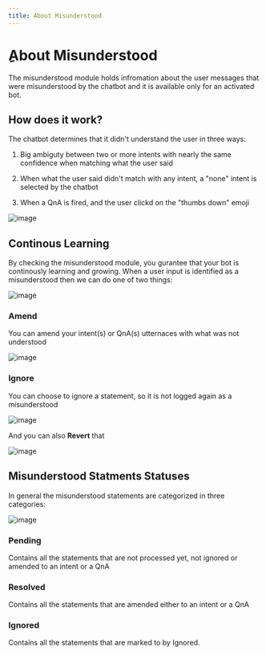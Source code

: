 ```yaml
---
title: About Misunderstood
---
```


# ِAbout Misunderstood
The misunderstood module holds infromation about the user messages that were misunderstood by the chatbot and it is available only for an activated bot.

## How does it work?
The chatbot determines that it didn't understand the user in three ways:
1. Big ambiguty between two or more intents with nearly the same confidence when matching what the user said


2. When what the user said didn't match with any intent, a "none" intent is selected by the chatbot


4. When a QnA is fired, and the user clickd on the "thumbs down" emoji

![image](https://user-images.githubusercontent.com/89806971/200899653-2010d62a-573d-4531-943a-49a62acd262c.png)

## Continous Learning
By checking the misunderstood module, you gurantee that your bot is continously learning and growing.
When a user input is identified as a misunderstood then we can do one of two things:

![image](https://user-images.githubusercontent.com/89806971/200905807-5ea04e46-0550-41f5-9cb8-6fb610b9ac5d.png)

### Amend
You can amend your intent(s) or QnA(s) utternaces with what was not understood

![image](https://user-images.githubusercontent.com/89806971/200906095-72cff795-9a35-4f33-a29e-c3e828caee37.png)

### Ignore
You can choose to ignore a statement, so it is not logged again as a misunderstood

![image](https://user-images.githubusercontent.com/89806971/200906493-3da3968f-ba27-4532-957c-3ecb6f2d8186.png)

And you can also **Revert** that

![image](https://user-images.githubusercontent.com/89806971/200906745-50a03933-9066-494c-83c6-edf4e12cf90b.png)


## Misunderstood Statments Statuses
In general the misunderstood statements are categorized in three categories:

![image](https://user-images.githubusercontent.com/89806971/200909412-08005f33-d532-48e9-99bd-a16d4677b1df.png)

### Pending
Contains all the statements that are not processed yet, not ignored or amended to an intent or a QnA

### Resolved
Contains all the statements that are amended either to an intent or a QnA

### Ignored
Contains all the statements that are marked to by Ignored.
